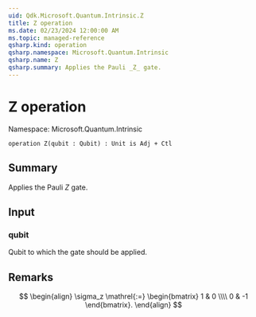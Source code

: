 ```yaml
---
uid: Qdk.Microsoft.Quantum.Intrinsic.Z
title: Z operation
ms.date: 02/23/2024 12:00:00 AM
ms.topic: managed-reference
qsharp.kind: operation
qsharp.namespace: Microsoft.Quantum.Intrinsic
qsharp.name: Z
qsharp.summary: Applies the Pauli _Z_ gate.
---
```


# Z operation

Namespace: Microsoft.Quantum.Intrinsic

```qsharp
operation Z(qubit : Qubit) : Unit is Adj + Ctl
```

## Summary
Applies the Pauli _Z_ gate.

## Input
### qubit
Qubit to which the gate should be applied.

## Remarks
$$
\begin{align}
    \sigma_z \mathrel{:=}
    \begin{bmatrix}
        1 & 0 \\\\
        0 & -1
    \end{bmatrix}.
\end{align}
$$
